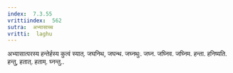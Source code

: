 ```yaml
---
index:  7.3.55
vrittiindex:  562
sutra:  अभ्यासाच्च
vritti:  laghu 
---
```


अभ्यासात्परस्य हन्तेर्हस्य कुत्वं स्यात्. जघनिथ, जघन्थ. जघ्नथुः. जघ्न. जघ्निव. जघ्निम. हन्ता. हनिष्यति. हन्तु, हतात्. हताम्. घ्नन्तु..

